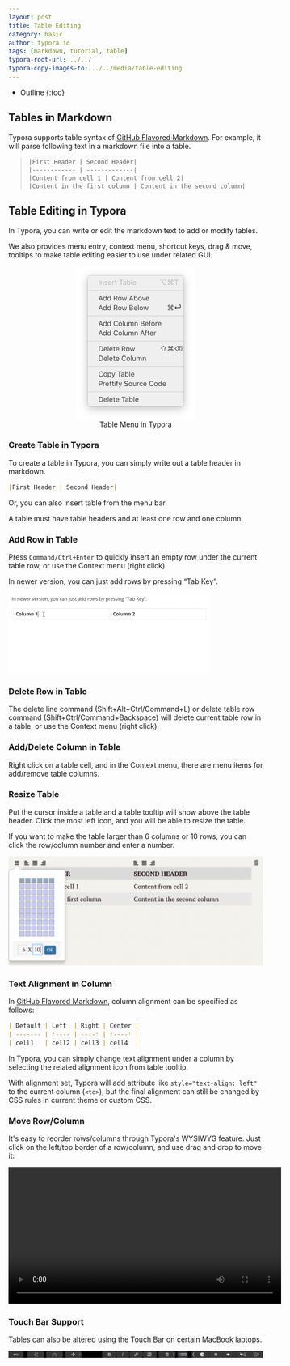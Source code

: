 ```yaml
---
layout: post
title: Table Editing
category: basic
author: typora.io
tags: [markdown, tutorial, table]
typora-root-url: ../../
typora-copy-images-to: ../../media/table-editing
---
```


* Outline
{:toc}

## Tables in Markdown

Typora supports table syntax of [GitHub Flavored Markdown](https://guides.github.com/features/mastering-markdown/). For example, it will parse following text in a markdown file into a table.

> ```gfm
> |First Header | Second Header|
> |------------ | -------------|
> |Content from cell 1 | Content from cell 2|
> |Content in the first column | Content in the second column|
> ```

## Table Editing in Typora

In Typora, you can write or edit the markdown text to add or modify tables.

We also provides menu entry, context menu, shortcut keys, drag & move, tooltips to make table editing easier to use under related GUI.

<figure style="text-align:center;">
    <img src="/media/new-73/Screen Shot 2019-07-26 at 01.03.21.png" style="zoom:50%;display:inline-block;vertical-align:middle;"/>
     <figcaption>Table Menu in Typora</figcaption>
</figure>

### Create Table in Typora

To create a table in Typora, you can simply write out a table header in markdown.

```markdown
|First Header | Second Header|
```

Or, you can also insert table from the menu bar.

A table must have table headers and at least one row and one column.

### Add Row in Table

Press `Command/Ctrl+Enter` to quickly insert an empty row under the current table row, or use the Context menu (right click).

In newer version, you can just add rows by pressing “Tab Key”.

<img src="/media/new-10/CleanShot 2021-04-05 at 23.43.07.gif" alt="CleanShot 2021-04-05 at 23.43.07" style="zoom:50%;" />

### Delete Row in Table

The delete line command (Shift+Alt+Ctrl/Command+L) or delete table row command  (Shift+Ctrl/Command+Backspace) will delete current table row in a table, or use the Context menu (right click).

### Add/Delete Column in Table

Right click on a table cell, and in the Context menu, there are menu items for add/remove table columns.

### Resize Table

Put the cursor inside a table and a table tooltip will show above the table header. Click the most left icon, and you will be able to resize the table.

If you want to make the table larger than 6 columns or 10 rows, you can click the row/column number and enter a number.

![Snip20170227_2](/media/table-editing/Snip20170227_2.png)

### Text Alignment in Column

In [GitHub Flavored Markdown](https://guides.github.com/features/mastering-markdown/), column alignment can be specified as follows:

```markdown
| Default | Left  | Right | Center |
| ------- | :---- | ----: | :----: |
| cell1   | cell2 | cell3 | cell4  |
```

In Typora, you can simply change text alignment under a column by selecting the related alignment icon from table tooltip.

With alignment set, Typora will add attribute like `style="text-align: left"` to the current column (`<td>`), but the final alignment can still be changed by CSS rules in current theme or custom CSS.

### Move Row/Column

It's easy to reorder rows/columns through Typora's WYSIWYG feature. Just click on the left/top border of a row/column, and use drag and drop to move it:

<p style="text-align:center"><video src="/media/table-editing/move-row-col.mp4" style="width:540px;" autoplay="autoplay" mute="mute" loop="loop"></video></p>

### Touch Bar Support

Tables can also be altered using the Touch Bar on certain MacBook laptops.

![TouchBar](/media/table-editing/TouchBarShot.png)